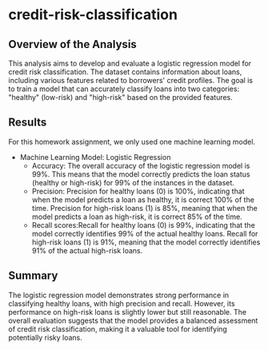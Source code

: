 # credit-risk-classification
## Overview of the Analysis

This analysis aims to develop and evaluate a logistic regression model for credit risk classification. The dataset contains information about loans, including various features related to borrowers' credit profiles. The goal is to train a model that can accurately classify loans into two categories: "healthy" (low-risk) and "high-risk" based on the provided features.


## Results

For this homework assignment, we only used one machine learning model. 

* Machine Learning Model: Logistic Regression
  * Accuracy: The overall accuracy of the logistic regression model is 99%. This means that the model correctly predicts the loan status (healthy or high-risk) for 99% of the instances in the dataset.
  * Precision: Precision for healthy loans (0) is 100%, indicating that when the model predicts a loan as healthy, it is correct 100% of the time. Precision for high-risk loans (1) is 85%, meaning that when the model predicts a loan as high-risk, it is correct 85% of the time.
  * Recall scores:Recall for healthy loans (0) is 99%, indicating that the model correctly identifies 99% of the actual healthy loans. Recall for high-risk loans (1) is 91%, meaning that the model correctly identifies 91% of the actual high-risk loans.

## Summary

The logistic regression model demonstrates strong performance in classifying healthy loans, with high precision and recall. However, its performance on high-risk loans is slightly lower but still reasonable. The overall evaluation suggests that the model provides a balanced assessment of credit risk classification, making it a valuable tool for identifying potentially risky loans.

